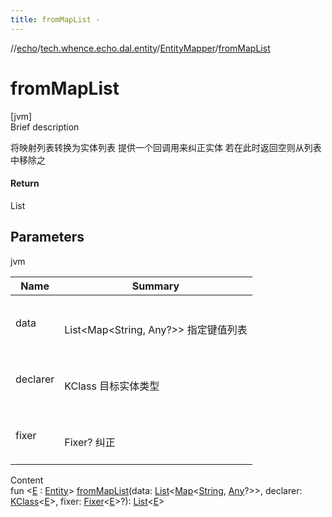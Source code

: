 ```yaml
---
title: fromMapList -
---
```

//[echo](../../index.md)/[tech.whence.echo.dal.entity](../index.md)/[EntityMapper](index.md)/[fromMapList](from-map-list.md)



# fromMapList  
[jvm]  
Brief description  


将映射列表转换为实体列表 提供一个回调用来纠正实体 若在此时返回空则从列表中移除之



#### Return  


List<E>



## Parameters  
  
jvm  
  
|  Name|  Summary| 
|---|---|
| data| <br><br>List<Map<String, Any?>> 指定键值列表<br><br>
| declarer| <br><br>KClass<E> 目标实体类型<br><br>
| fixer| <br><br>Fixer<E>? 纠正<br><br>
  
  
Content  
fun <[E](from-map-list.md) : [Entity](../-entity/index.md)> [fromMapList](from-map-list.md)(data: [List](https://kotlinlang.org/api/latest/jvm/stdlib/kotlin.collections/-list/index.html)<[Map](https://kotlinlang.org/api/latest/jvm/stdlib/kotlin.collections/-map/index.html)<[String](https://kotlinlang.org/api/latest/jvm/stdlib/kotlin/-string/index.html), [Any](https://kotlinlang.org/api/latest/jvm/stdlib/kotlin/-any/index.html)?>>, declarer: [KClass](https://kotlinlang.org/api/latest/jvm/stdlib/kotlin.reflect/-k-class/index.html)<[E](from-map-list.md)>, fixer: [Fixer](../../tech.whence.echo.function/-fixer/index.md)<[E](from-map-list.md)>?): [List](https://kotlinlang.org/api/latest/jvm/stdlib/kotlin.collections/-list/index.html)<[E](from-map-list.md)>  



